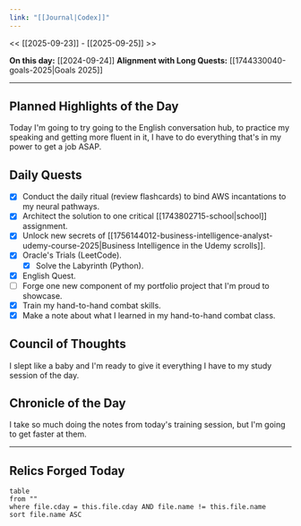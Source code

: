 ```yaml
---
link: "[[Journal|Codex]]"
---
```

<< [[2025-09-23]] - [[2025-09-25]] >>

**On this day:** [[2024-09-24]]
**Alignment with Long Quests:** [[1744330040-goals-2025|Goals 2025]]

---
## Planned Highlights of the Day
Today I'm going to try going to the English conversation hub, to practice my speaking and getting more fluent in it, I have to do everything that's in my power to get a job ASAP.

## Daily Quests
- [x] Conduct the daily ritual (review flashcards) to bind AWS incantations to my neural pathways.
- [x] Architect the solution to one critical [[1743802715-school|school]] assignment.
- [x] Unlock new secrets of [[1756144012-business-intelligence-analyst-udemy-course-2025|Business Intelligence in the Udemy scrolls]].
- [x] Oracle's Trials (LeetCode).
	- [x] Solve the Labyrinth (Python).
- [x] English Quest.
- [ ] Forge one new component of my portfolio project that I'm proud to showcase.
- [x] Train my hand-to-hand combat skills.
- [x] Make a note about what I learned in my hand-to-hand combat class.

## Council of Thoughts
I slept like a baby and I'm ready to give it everything I have to my study session of the day.

## Chronicle of the Day
I take so much doing the notes from today's training session, but I'm going to get faster at them.

---
## Relics Forged Today
```dataview
table
from ""
where file.cday = this.file.cday AND file.name != this.file.name
sort file.name ASC
```

